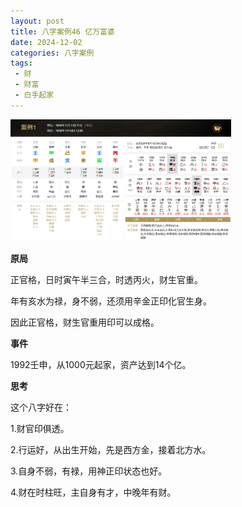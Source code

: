 ```yaml
---
layout: post
title: 八字案例46 亿万富婆
date: 2024-12-02
categories: 八字案例
tags: 
 - 财
 - 财富
 - 白手起家
---
```


<img src="/images/bazi-example/bazi-example-46.PNG" width="70%">

**原局**

正官格，日时寅午半三合，时透丙火，财生官重。

年有亥水为禄，身不弱，还须用辛金正印化官生身。

因此正官格，财生官重用印可以成格。

**事件**

1992壬申，从1000元起家，资产达到14个亿。

**思考**

这个八字好在：

1.财官印俱透。

2.行运好，从出生开始，先是西方金，接着北方水。

3.自身不弱，有禄，用神正印状态也好。

4.财在时柱旺，主自身有才，中晚年有财。

